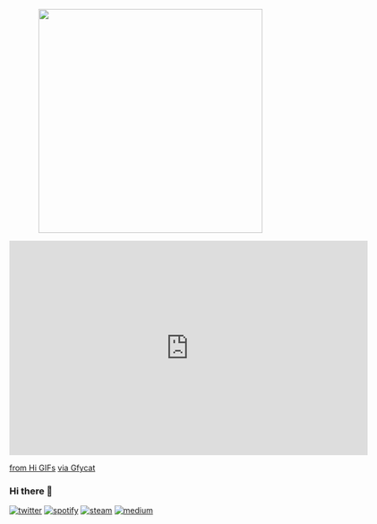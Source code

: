 <p align="center"><img src="https://gfycat.com/lineararidarmyant" align="center" width="400"></p>
<iframe src='https://gfycat.com/ifr/LinearAridArmyant' frameborder='0' scrolling='no' allowfullscreen width='640' height='383'></iframe><p><a href="https://gfycat.com/discover/hi-gifs">from Hi GIFs</a> <a href="https://gfycat.com/lineararidarmyant">via Gfycat</a></p>

### Hi there 👋

<!--
**ashish493/ashish493** is a ✨ _special_ ✨ repository because its `README.md` (this file) appears on your GitHub profile.

Here are some ideas to get you started:

- 🔭 I’m currently working on ...
- 🌱 I’m currently learning ...
- 👯 I’m looking to collaborate on ...
- 🤔 I’m looking for help with ...
- 💬 Ask me about ...
- 📫 How to reach me: ...
- 😄 Pronouns: ...
- ⚡ Fun fact: ...
-->

<a href="https://twitter.com/D3ad_Gh0st1"><img src="https://img.icons8.com/color/96/000000/twitter-squared.png" alt="twitter"/></a>
<a href="https://open.spotify.com/user/4tvdophd9tr3l0d0e7y3yoq9x"><img src="https://img.icons8.com/color/96/000000/spotify--v1.png" alt="spotify"/></a>
<a href="https://steamcommunity.com/id/ashmal47/"><img src="https://img.icons8.com/fluent/96/000000/steam.png" alt="steam"/></a>
<a href="https://medium.com/@malikashish493"><img src="https://img.icons8.com/color/96/000000/medium-logo.png" alt="medium"/></a>
